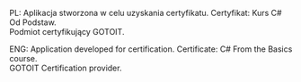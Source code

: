 PL:
Aplikacja stworzona w celu uzyskania certyfikatu.
Certyfikat: Kurs C# Od Podstaw.  
Podmiot certyfikujący GOTOIT.

ENG:
Application developed for certification.
Certificate: C# From the Basics course.  
GOTOIT Certification provider.
